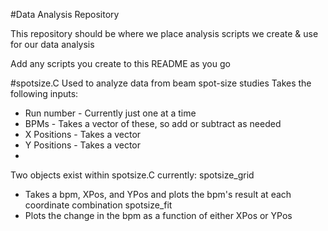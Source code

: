 #Data Analysis Repository

This repository should be where we place analysis scripts we create & use for our data analysis

Add any scripts you create to this README as you go

#spotsize.C
Used to analyze data from beam spot-size studies
Takes the following inputs:
  * Run number - Currently just one at a time
  * BPMs - Takes a vector of these, so add or subtract as needed
  * X Positions - Takes a vector
  * Y Positions - Takes a vector
  * 
Two objects exist within spotsize.C currently:
spotsize_grid
  * Takes a bpm, XPos, and YPos and plots the bpm's result at each coordinate combination
spotsize_fit
  * Plots the change in the bpm as a function of either XPos or YPos
